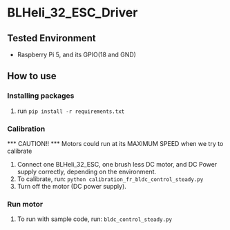 # BLHeli_32_ESC_Driver
## Tested Environment
- Raspberry Pi 5, and its GPIO(18 and GND)
## How to use
### Installing packages
1. run `pip install -r requirements.txt`
### Calibration
*** CAUTION!! *** Motors could run at its MAXIMUM SPEED when we try to calibrate 
1. Connect one BLHeli_32_ESC, one brush less DC motor, and DC Power supply correctly, depending on the environment.
2. To calibrate, run: `python calibration_fr_bldc_control_steady.py`
3. Turn off the motor (DC power supply).
### Run motor
1. To run with sample code, run: `bldc_control_steady.py`
